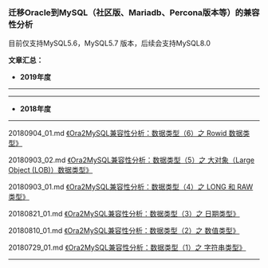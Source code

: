 ### 迁移Oracle到MySQL（社区版、Mariadb、Percona版本等）的兼容性分析
目前仅支持MySQL5.6，MySQL5.7 版本，后续会支持MySQL8.0

**文章汇总：**

+ **2019年度**
---

---

+ **2018年度**
---
20180904_01.md [《Ora2MySQL兼容性分析：数据类型（6）之 Rowid 数据类型》](https://github.com/oomdb/ora2opendb/blob/master/mysql/20180904/20180904_01.md)

20180903_02.md [《Ora2MySQL兼容性分析：数据类型（5）之 大对象（Large Object (LOB)）数据类型》](https://github.com/oomdb/ora2opendb/blob/master/mysql/20180903/20180903_02.md)

20180903_01.md [《Ora2MySQL兼容性分析：数据类型（4）之 LONG 和 RAW 类型》](https://github.com/oomdb/ora2opendb/blob/master/mysql/20180903/20180903_01.md)

20180821_01.md [《Ora2MySQL兼容性分析：数据类型（3）之 日期类型》](https://github.com/oomdb/ora2opendb/blob/master/mysql/20180821/20180821_01.md)

20180810_01.md [《Ora2MySQL兼容性分析：数据类型（2）之 数值类型》](https://github.com/oomdb/ora2opendb/blob/master/mysql/20180810/20180810_01.md)

20180729_01.md [《Ora2MySQL兼容性分析：数据类型（1）之 字符串类型》](https://github.com/oomdb/ora2opendb/blob/master/mysql/20180729/20180729_01.md)

---

